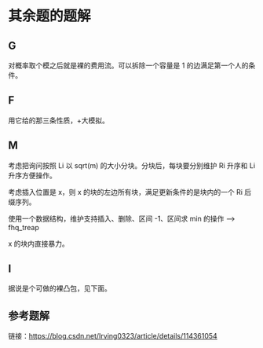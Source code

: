 # 其余题的题解

## G

对概率取个模之后就是裸的费用流。可以拆除一个容量是 1 的边满足第一个人的条件。

## F

用它给的那三条性质，+大模拟。

## M

考虑把询问按照 Li 以 sqrt(m) 的大小分块。分块后，每块要分别维护 Ri 升序和 Li 升序方便操作。

考虑插入位置是 x，则 x 的块的左边所有块，满足更新条件的是块内的一个 Ri 后缀序列。

使用一个数据结构，维护支持插入、删除、区间 -1、区间求 min 的操作 --> fhq_treap

x 的块内直接暴力。

## I

据说是个可做的裸凸包，见下面。

## 参考题解

链接：https://blog.csdn.net/Irving0323/article/details/114361054